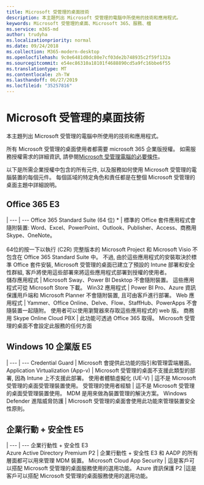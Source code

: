 ```yaml
---
title: Microsoft 受管理的桌面技術
description: 本主題列出 Microsoft 受管理的電腦中所使用的技術和應用程式。
keywords: Microsoft 受管理的桌面、Microsoft 365、服務、檔
ms.service: m365-md
author: trudyha
ms.localizationpriority: normal
ms.date: 09/24/2018
ms.collection: M365-modern-desktop
ms.openlocfilehash: 9c0e6481d0dc80e7cf03de2b748935c2f59f132a
ms.sourcegitcommit: e54ec86310a18101f4688890cd5a9fc16bbe6f55
ms.translationtype: MT
ms.contentlocale: zh-TW
ms.lasthandoff: 06/27/2019
ms.locfileid: "35257816"
---
```

# <a name="microsoft-managed-desktop-technologies"></a>Microsoft 受管理的桌面技術

本主題列出 Microsoft 受管理的電腦中所使用的技術和應用程式。

<!-- Microsoft 365 E5; Device as a Service -->
<!-- in O365 table, standard suite, removed this sentence "Please see the Installation of Project/Visio 64bit Click to Run Addendum for important deployment instructions. -->

所有 Microsoft 受管理的桌面使用者都需要 microsoft 365 企業版授權。 如需服務授權需求的詳細資訊, 請參閱[Microsoft 受管理電腦的必要條件](../get-ready/prerequisites.md)。

以下是所需企業授權中包含的所有元件, 以及服務如何使用 Microsoft 受管理的電腦裝置的每個元件。 每個區域的特定角色和責任都是在整個 Microsoft 受管理的桌面主題中詳細說明。 

## <a name="office-365-e3"></a>Office 365 E3
 |
 --- | ---
Office 365 Standard Suite (64 位) * | 標準的 Office 套件應用程式會隨附裝置: Word、Excel、PowerPoint、Outlook、Publisher、Access、商務用 Skype、OneNote。<br><br>64位的按一下以執行 (C2R) 完整版本的 Microsoft Project 和 Microsoft Visio 不包含在 Office 365 Standard Suite 中。  不過, 由於這些應用程式的安裝取決於標準 Office 套件安裝, Microsoft 受管理的桌面已建立了預設的 Intune 部署和安全性群組, 客戶將使用這些部署來將這些應用程式部署到授權的使用者。  
儲存應用程式 |    Microsoft Sway、Power BI Desktop 不會隨附裝置。 這些應用程式可從 Microsoft Store 下載。
Win32 應用程式 |    Power BI Pro、Azure 資訊保護用戶端和 Microsoft Planner 不會隨附裝置, 且可由客戶進行部署。 
Web 應用程式 |  Yammer、Office Online、Delve、Flow、StaffHub、PowerApps 不會隨裝置一起隨附。 使用者可以使用瀏覽器來存取這些應用程式的 web 版。
商務用 Skype Online Cloud PBX | 此功能可透過 Office 365 取得。 Microsoft 受管理的桌面不會設定此服務的任何方面

## <a name="windows-10-enterprise-e5"></a>Windows 10 企業版 E5

 |
 --- | ---
Credential Guard |  Microsoft 會提供此功能的指引和管理雲端層面。
Application Virtualization (App-v) |    Microsoft 受管理的桌面不支援此類型的部署, 因為 Intune 上不支援此部署。
使用者體驗虛擬化 (UE-V) | 這不是 Microsoft 受管理的桌面受管理裝置使用。
受管理的使用者經驗  | 這不是 Microsoft 受管理的桌面受管理裝置使用。 MDM 是用來做為裝置管理的解決方案。
Windows Defender 進階威脅防護 |   Microsoft 受管理的桌面會使用此功能來管理裝置安全性原則。 

## <a name="enterprise-mobility--security-e5"></a>企業行動 + 安全性 E5

 |
 --- | ---
企業行動性 + 安全性 E3<br>Azure Active Directory Premium P2 |    企業行動性 + 安全性 E3 和 AADP 的所有層面都可以用來管理 MDM 裝置。
Microsoft Cloud App Security |  這是客戶可以搭配 Microsoft 受管理的桌面服務使用的選用功能。
Azure 資訊保護 P2  |這是客戶可以搭配 Microsoft 受管理的桌面服務使用的選用功能。
